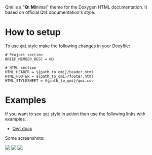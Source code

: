 Qmi is a "**Q**t **Mi**nimal" theme for the Doxygen HTML documentation.
It based on official Qt4 documentation's style.

# How to setup

To use `qmi` style make the following changes in your Doxyfile:

    # Project section
    BRIEF_MEMBER_DESC = NO
    
    # HTML section
    HTML_HEADER = ${path_to_qmi}/header.html
    HTML_FOOTER = ${path_to_qmi}/footer.html
    HTML_STYLESHEET = ${path_to_qmi}/qmi.css


# Examples

If you want to see `qmi` style in action then use the following links with examples:

* [Qwt docs](http://skozlovf.github.com/doxygen-qmi-style/qwt)


Some screenshots:

![](http://skozlovf.github.com/doxygen-qmi-style/qwt_index.png)
![](http://skozlovf.github.com/doxygen-qmi-style/qwt_classes.png)
![](http://skozlovf.github.com/doxygen-qmi-style/qwt_doc.png)

